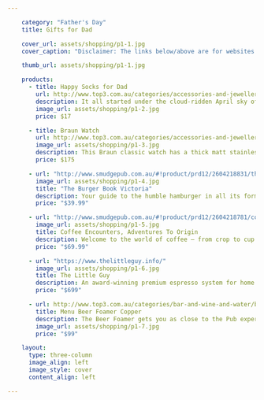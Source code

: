 ```yaml
---

    category: "Father's Day"
    title: Gifts for Dad

    cover_url: assets/shopping/p1-1.jpg
    cover_caption: "Disclaimer: The links below/above are for websites which are not associated with Mondelēz International. Mondelēz International does not endorse any of the third party’s products/services."

    thumb_url: assets/shopping/p1-1.jpg

    products:
      - title: Happy Socks for Dad
        url: http://www.top3.com.au/categories/accessories-and-jewellery/socks-and-jocks/happy-socks/bd01-068-4146
        description: It all started under the cloud-ridden April sky of yet another belayed Swedish Spring in 2008. A vision to spread happiness by turning an everyday essential into a colourful design piece. A rigid standard of ultimate quality, craftsmanship, and creativity. A philosophy brought to perfection by the Happy Socks collective of creators, most recently spotted in a 400 year-old shrieking red cottage among the cherry trees and berry bushes in a park located in the midst of Stockholm.
        image_url: assets/shopping/p1-2.jpg
        price: $17

      - title: Braun Watch
        url: http://www.top3.com.au/categories/accessories-and-jewellery/watches---classic/braun-watch-series/bn0021bkbkg
        image_url: assets/shopping/p1-3.jpg
        description: This Braun classic watch has a thick matt stainless steel case, and features a leather strap. It has a quartz 3 hand movement and a 50m water resistance, with a scratch resistant mineral glass.
        price: $175

      - url: "http://www.smudgepub.com.au/#!product/prd12/2604218831/the-burger-book---victoria"
        image_url: assets/shopping/p1-4.jpg
        title: "The Burger Book Victoria"
        description: Your guide to the humble hamburger in all its forms. We’ve searched through pubs and parlours, trekked from cafés to corner stores and roamed from restaurants to bars to compile this book about the best burgers Victoria has to offer.
        price: "$39.99"

      - url: "http://www.smudgepub.com.au/#!product/prd12/2604218781/coffee-encounters"
        image_url: assets/shopping/p1-5.jpg
        title: Coffee Encounters, Adventures To Origin
        description: Welcome to the world of coffee – from crop to cup. Enjoy the journey through Latin America and Indonesia, following the humble coffee bean’s journey and the passion that has gone into producing the coffee you love to drink.
        price: "$69.99"

      - url: "https://www.thelittleguy.info/"
        image_url: assets/shopping/p1-6.jpg
        title: The Little Guy
        description: An award-winning premium espresso system for home use. The quality of the espresso shots and the milk texture equal or better any machine in the world, commercial machines included. The Little Guy has no moving parts, ensuring near zero servicing and perfect performance for the rest of your life.
        price: "$699"

      - url: http://www.top3.com.au/categories/bar-and-wine-and-water/beer-and-accessories/menu-beer-foamer/men4690239
        title: Menu Beer Foamer Copper
        description: The Beer Foamer gets you as close to the Pub experience as you can without leaving your home. Denser beer foam will significantly increase the taste, aroma and feeling of the beer - just like beer fresh from the tap.
        image_url: assets/shopping/p1-7.jpg
        price: "$99"

    layout:
      type: three-column
      image_align: left
      image_style: cover
      content_align: left

---
```

